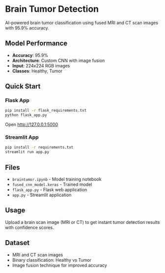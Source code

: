 # Brain Tumor Detection

AI-powered brain tumor classification using fused MRI and CT scan images with 95.9% accuracy.

## Model Performance
- **Accuracy**: 95.9%
- **Architecture**: Custom CNN with image fusion
- **Input**: 224x224 RGB images
- **Classes**: Healthy, Tumor

## Quick Start

### Flask App
```bash
pip install -r flask_requirements.txt
python flask_app.py
```
Open http://127.0.0.1:5000

### Streamlit App
```bash
pip install -r requirements.txt
streamlit run app.py
```

## Files
- `braintumor.ipynb` - Model training notebook
- `fused_cnn_model.keras` - Trained model
- `flask_app.py` - Flask web application
- `app.py` - Streamlit application

## Usage
Upload a brain scan image (MRI or CT) to get instant tumor detection results with confidence scores.

## Dataset
- MRI and CT scan images
- Binary classification: Healthy vs Tumor
- Image fusion technique for improved accuracy